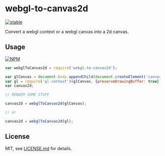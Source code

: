 # webgl-to-canvas2d

[![stable](http://badges.github.io/stability-badges/dist/stable.svg)](http://github.com/badges/stability-badges)

Convert a webgl context or a webgl canvas into a 2d canvas.

## Usage

[![NPM](https://nodei.co/npm/webgl-to-canvas2d.png)](https://www.npmjs.com/package/webgl-to-canvas2d)

```javascript
var webglToCanvas2d = require('webgl-to-canvas2d');

var glCanvas = document.body.appendChild(document.createElement('canvas'));
var gl = require('gl-context')(glCanvas, {preserveDrawingBuffer: true});
var canvas2d;

// RENDER SOME STUFF

canvas2d = webglToCanvas2d(glCanvas);

// or

canvas2d = webglToCanvas2d(gl);
```

## License

MIT, see [LICENSE.md](http://github.com/Jam3/webgl-to-canvas2d/blob/master/LICENSE.md) for details.
